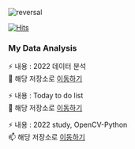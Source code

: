 ![reversal](https://capsule-render.vercel.app/api?type=transparent&text=RECT&fontAlign=30&fontSize=30&desc=Use%20theme&descAlign=60&descAlignY=50&theme=radical)

[![Hits](https://hits.seeyoufarm.com/api/count/incr/badge.svg?url=https%3A%2F%2Fgithub.com%2Fpinkocto&count_bg=%2379C83D&title_bg=%23555555&icon=&icon_color=%23E7E7E7&title=hits&edge_flat=false)](https://hits.seeyoufarm.com)  


### My Data Analysis
⚡ 내용 : 2022 데이터 분석 <br>
🌱 해당 저장소로 [이동하기](https://github.com/pinkocto/MyDataAnalysis_2022)

⚡ 내용 : Today to do list <br>
🔭 해당 저장소로 [이동하기](https://github.com/pinkocto/Today_TodoList)

⚡ 내용 : 2022 study, OpenCV-Python <br>
📫 해당 저장소로 [이동하기](https://pinkocto.github.io/BP2022/)

  
